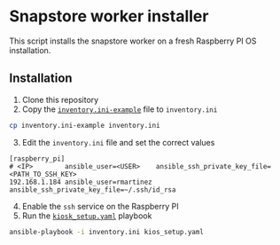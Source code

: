 # Snapstore worker installer
This script installs the snapstore worker on a fresh Raspberry PI OS installation.

## Installation
1. Clone this repository
2. Copy the [`inventory.ini-example`](inventory.ini-example) file to `inventory.ini`
```bash
cp inventory.ini-example inventory.ini
```
3. Edit the `inventory.ini` file and set the correct values
```
[raspberry_pi]
# <IP>        ansible_user=<USER>    ansible_ssh_private_key_file=<PATH_TO_SSH_KEY>
192.168.1.184 ansible_user=rmartinez ansible_ssh_private_key_file=~/.ssh/id_rsa
```
4. Enable the `ssh` service on the Raspberry PI
5. Run the [`kiosk_setup.yaml`](kiosk_setup.yaml) playbook
```bash
ansible-playbook -i inventory.ini kios_setup.yaml
```
